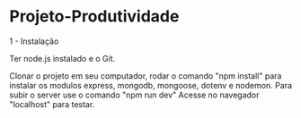 # Projeto-Produtividade

1 - Instalação

Ter node.js instalado e o Git.

Clonar o projeto em seu computador, rodar o comando "npm install" para instalar os modulos express, mongodb, mongoose, dotenv e nodemon.
Para subir o server use o comando "npm run dev"
Acesse no navegador "localhost" para testar.
